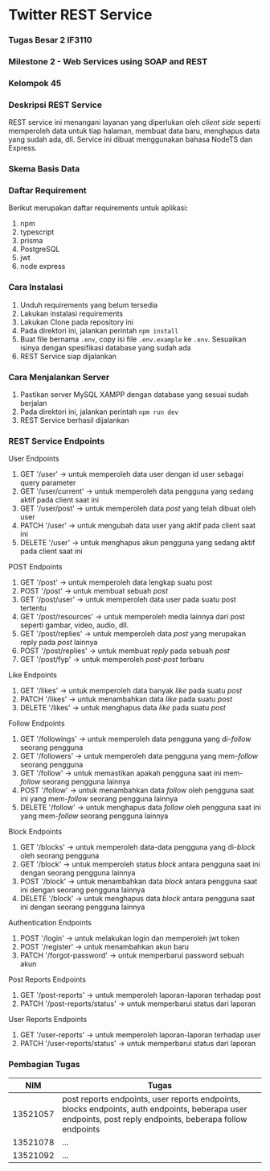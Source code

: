 # Twitter REST Service
### Tugas Besar 2 IF3110
### Milestone 2 -  Web Services using SOAP and REST
### Kelompok 45

### Deskripsi REST Service
REST service ini menangani layanan yang diperlukan oleh _client side_ seperti memperoleh data untuk tiap halaman, membuat data baru, menghapus data yang sudah ada, dll. Service ini dibuat menggunakan bahasa NodeTS dan Express.

### Skema Basis Data

### Daftar Requirement
Berikut merupakan daftar requirements untuk aplikasi:
1. npm
2. typescript
3. prisma
4. PostgreSQL
5. jwt
6. node express

### Cara Instalasi
1. Unduh requirements yang belum tersedia
2. Lakukan instalasi requirements
3. Lakukan Clone pada repository ini
4. Pada direktori ini, jalankan perintah `npm install`
5. Buat file bernama `.env`, copy isi file `.env.example` ke `.env`. Sesuaikan isinya dengan spesifikasi database yang sudah ada
6. REST Service siap dijalankan

### Cara Menjalankan Server
1. Pastikan server MySQL XAMPP dengan database yang sesuai sudah berjalan
2. Pada direktori ini, jalankan perintah `npm run dev`
3. REST Service berhasil dijalankan

### REST Service Endpoints
User Endpoints
1. GET '/user' -> untuk memperoleh data user dengan id user sebagai query parameter
2. GET '/user/current' -> untuk memperoleh data pengguna yang sedang aktif pada client saat ini
3. GET '/user/post' -> untuk memperoleh data _post_ yang telah dibuat oleh user
4. PATCH '/user' -> untuk mengubah data user yang aktif pada client saat ini
5. DELETE '/user' -> untuk menghapus akun pengguna yang sedang aktif pada client saat ini

POST Endpoints
1. GET '/post' -> untuk memperoleh data lengkap suatu post
2. POST '/post' -> untuk membuat sebuah _post_
3. GET '/post/user' -> untuk memperoleh data user pada suatu post tertentu
4. GET '/post/resources' -> untuk memperoleh media lainnya dari post seperti gambar, video, audio, dll.
5. GET '/post/replies' -> untuk memperoleh data _post_ yang merupakan reply pada _post_ lainnya
6. POST '/post/replies' -> untuk membuat _reply_ pada sebuah _post_
7. GET '/post/fyp' -> untuk memperoleh _post-post_ terbaru

Like Endpoints
1. GET '/likes' -> untuk memperoleh data banyak _like_ pada suatu _post_
2. PATCH '/likes' -> untuk menambahkan data _like_ pada suatu _post_ 
3. DELETE '/likes' -> untuk menghapus data _like_ pada suatu _post_

Follow Endpoints
1. GET '/followings' -> untuk memperoleh data pengguna yang di-_follow_ seorang pengguna
2. GET '/followers' -> untuk memperoleh data pengguna yang mem-_follow_ seorang pengguna
3. GET '/follow' -> untuk memastikan apakah pengguna saat ini mem-_follow_ seorang pengguna lainnya
4. POST '/follow' -> untuk menambahkan data _follow_ oleh pengguna saat ini yang mem-_follow_ seorang pengguna lainnya
5. DELETE '/follow' -> untuk menghapus data _follow_ oleh pengguna saat ini yang mem-_follow_ seorang pengguna lainnya

Block Endpoints
1. GET '/blocks' -> untuk memperoleh data-data pengguna yang di-_block_ oleh seorang pengguna
2. GET '/block' -> untuk memperoleh status _block_ antara pengguna saat ini dengan seorang pengguna lainnya
3. POST '/block' -> untuk menambahkan data _block_ antara pengguna saat ini dengan seorang pengguna lainnya
4. DELETE '/block' -> untuk menghapus data _block_ antara pengguna saat ini dengan seorang pengguna lainnya

Authentication Endpoints
1. POST '/login' -> untuk melakukan login dan memperoleh jwt token
2. POST '/register' -> untuk menambahkan akun baru
3. PATCH '/forgot-password' -> untuk memperbarui password sebuah akun

Post Reports Endpoints
1. GET '/post-reports' -> untuk memperoleh laporan-laporan terhadap post
2. PATCH '/post-reports/status' -> untuk memperbarui status dari laporan

User Reports Endpoints
1. GET '/user-reports' -> untuk memperoleh laporan-laporan terhadap user
2. PATCH '/user-reports/status' -> untuk memperbarui status dari laporan

### Pembagian Tugas
| NIM | Tugas |
| --- | --- |
| 13521057 | post reports endpoints, user reports endpoints, blocks endpoints, auth endpoints, beberapa user endpoints, post reply endpoints, beberapa follow endpoints |
| 13521078 | ... |
| 13521092 | ... |

